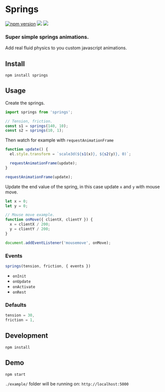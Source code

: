 # Springs
[![npm version](https://badge.fury.io/js/springs.svg)](https://badge.fury.io/js/springs)
![](https://david-dm.org/brunnolou/springs.svg)
![](https://img.shields.io/github/size/brunnolou/springs/lib/index.min.js.svg)

### Super simple springs animations.
Add real fluid physics to you custom javascript animations.

## Install
`npm install springs`

## Usage

Create the springs.
```js
import springs from 'springs';

// Tension, friction.
const s1 = springs(140, 10);
const s2 = springs(10, 1);
```


Then watch for example with `requestAnimationFrame`

```js
function update() {
  el.style.transform = `scale3d(${s1(x)}, ${s2(y)}, 0)`;

  requestAnimationFrame(update);
}

requestAnimationFrame(update);
```

Update the end value of the spring, in this case update `x` and `y` with mouse move.
```js
let x = 0;
let y = 0;

// Mouse move example.
function onMove({ clientX, clientY }) {
  x = clientX / 200;
  y = clientY / 200;
}

document.addEventListener('mousemove', onMove);
```

### Events

```js
springs(tension, friction, { events })
````
- `onInit`
- `onUpdate`
- `onActivate`
- `onRest`

### Defaults
```js
tension = 30,
friction = 1,
```

## Development
`npm install`

## Demo

`npm start`

`./example/` folder will be running on: `http://localhost:5000`
